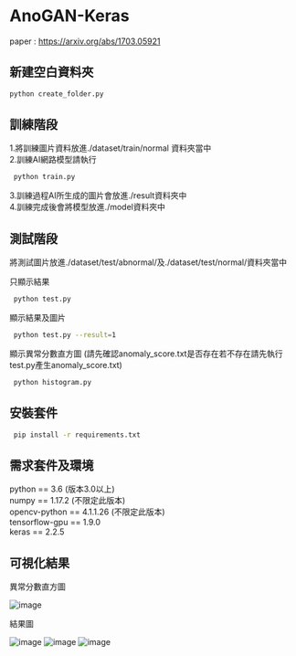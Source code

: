  # AnoGAN-Keras

paper : https://arxiv.org/abs/1703.05921  

## 新建空白資料夾

```sh
python create_folder.py  
```

## 訓練階段

1.將訓練圖片資料放進./dataset/train/normal 資料夾當中  
2.訓練AI網路模型請執行
```sh
 python train.py  
```
3.訓練過程AI所生成的圖片會放進./result資料夾中  
4.訓練完成後會將模型放進./model資料夾中

## 測試階段
將測試圖片放進./dataset/test/abnormal/及./dataset/test/normal/資料夾當中  

只顯示結果
```sh
 python test.py    
```
顯示結果及圖片  
```sh
 python test.py --result=1
```
顯示異常分數直方圖
(請先確認anomaly_score.txt是否存在若不存在請先執行test.py產生anomaly_score.txt) 
```sh
 python histogram.py
```
 


## 安裝套件 
```sh
 pip install -r requirements.txt  
```

## 需求套件及環境

python == 3.6 (版本3.0以上)  
numpy == 1.17.2 (不限定此版本)  
opencv-python == 4.1.1.26 (不限定此版本)  
tensorflow-gpu == 1.9.0  
keras == 2.2.5

## 可視化結果 

異常分數直方圖  

![image](https://github.com/crystal02146/image/blob/master/AnoGAN_histogram.png)

結果圖  

![image](https://github.com/crystal02146/image/blob/master/AnoGAN_result_normal1.PNG)
![image](https://github.com/crystal02146/image/blob/master/AnoGAN_result_normal2.PNG)
![image](https://github.com/crystal02146/image/blob/master/AnoGAN_result_abnormal1.PNG)

